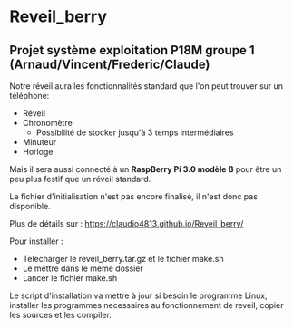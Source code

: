 # Reveil_berry
## Projet système exploitation P18M groupe 1 (Arnaud/Vincent/Frederic/Claude)


Notre réveil aura les fonctionnalités standard que l'on peut trouver sur un téléphone:
* Réveil 
* Chronomètre
  * Possibilité de stocker jusqu'à 3 temps intermédiaires
* Minuteur
* Horloge

Mais il sera aussi connecté à un **RaspBerry Pi 3.0 modèle B** pour être un peu plus festif que un réveil standard.

Le fichier d'initialisation n'est pas encore finalisé, il n'est donc pas disponible.

Plus de détails sur : https://claudio4813.github.io/Reveil_berry/

Pour installer :
 - Telecharger le reveil_berry.tar.gz et le fichier make.sh 
 - Le mettre dans le meme dossier
 - Lancer le fichier make.sh

Le script d'installation va mettre à jour si besoin le programme Linux, installer les programmes necessaires au fonctionnement de reveil, copier les sources et les compiler.
